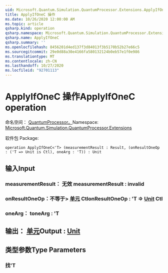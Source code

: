 ```yaml
---
uid: Microsoft.Quantum.Simulation.QuantumProcessor.Extensions.ApplyIfOneC
title: ApplyIfOneC 操作
ms.date: 10/26/2020 12:00:00 AM
ms.topic: article
qsharp.kind: operation
qsharp.namespace: Microsoft.Quantum.Simulation.QuantumProcessor.Extensions
qsharp.name: ApplyIfOneC
qsharp.summary: ''
ms.openlocfilehash: 8456201d4ed137f3d84013f3b5170b52b27e66c5
ms.sourcegitcommit: 29e0d88a30e4166fa580132124b0eb57e1f0e986
ms.translationtype: MT
ms.contentlocale: zh-CN
ms.lasthandoff: 10/27/2020
ms.locfileid: "92701113"
---
```

# <a name="applyifonec-operation"></a><span data-ttu-id="e7f78-102">ApplyIfOneC 操作</span><span class="sxs-lookup"><span data-stu-id="e7f78-102">ApplyIfOneC operation</span></span>

<span data-ttu-id="e7f78-103">命名空间： [QuantumProcessor。](xref:Microsoft.Quantum.Simulation.QuantumProcessor.Extensions)</span><span class="sxs-lookup"><span data-stu-id="e7f78-103">Namespace: [Microsoft.Quantum.Simulation.QuantumProcessor.Extensions](xref:Microsoft.Quantum.Simulation.QuantumProcessor.Extensions)</span></span>

<span data-ttu-id="e7f78-104">软件包 [](https://nuget.org/packages/)</span><span class="sxs-lookup"><span data-stu-id="e7f78-104">Package: [](https://nuget.org/packages/)</span></span>




```qsharp
operation ApplyIfOneC<'T> (measurementResult : Result, (onResultOneOp : ('T => Unit is Ctl), oneArg : 'T)) : Unit
```


## <a name="input"></a><span data-ttu-id="e7f78-105">输入</span><span class="sxs-lookup"><span data-stu-id="e7f78-105">Input</span></span>

### <a name="measurementresult--__invalidresult__"></a><span data-ttu-id="e7f78-106">measurementResult： __无效 <Result>__</span><span class="sxs-lookup"><span data-stu-id="e7f78-106">measurementResult : __invalid<Result>__</span></span>




### <a name="onresultoneop--t--unit-ctl"></a><span data-ttu-id="e7f78-107">onResultOneOp：不等于> [单元](xref:microsoft.quantum.lang-ref.unit) Ctl</span><span class="sxs-lookup"><span data-stu-id="e7f78-107">onResultOneOp : 'T => [Unit](xref:microsoft.quantum.lang-ref.unit) Ctl</span></span>




### <a name="onearg--t"></a><span data-ttu-id="e7f78-108">oneArg： t</span><span class="sxs-lookup"><span data-stu-id="e7f78-108">oneArg : 'T</span></span>





## <a name="output--unit"></a><span data-ttu-id="e7f78-109">输出： [单元](xref:microsoft.quantum.lang-ref.unit)</span><span class="sxs-lookup"><span data-stu-id="e7f78-109">Output : [Unit](xref:microsoft.quantum.lang-ref.unit)</span></span>



## <a name="type-parameters"></a><span data-ttu-id="e7f78-110">类型参数</span><span class="sxs-lookup"><span data-stu-id="e7f78-110">Type Parameters</span></span>

### <a name="t"></a><span data-ttu-id="e7f78-111">找</span><span class="sxs-lookup"><span data-stu-id="e7f78-111">'T</span></span>

